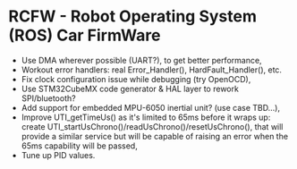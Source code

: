# RCFW - Robot Operating System (ROS) Car FirmWare

* Use DMA wherever possible (UART?), to get better performance,
* Workout error handlers: real Error_Handler(), HardFault_Handler(), etc.
* Fix clock configuration issue while debugging (try OpenOCD),
* Use STM32CubeMX code generator & HAL layer to rework SPI/bluetooth?
* Add support for embedded MPU-6050 inertial unit? (use case TBD...),
* Improve UTI_getTimeUs() as it's limited to 65ms before it wraps up:
  create UTI_startUsChrono()/readUsChrono()/resetUsChrono(), that will
  provide a similar service but will be capable of raising an error when
  the 65ms capability will be passed, 
* Tune up PID values.
